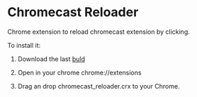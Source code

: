 Chromecast Reloader
===================

Chrome extension to reload chromecast extension by clicking.

To install it:

1. Download the last <a href='https://github.com/danielnavarrogomez/chromecast_reloader/blob/master/build/chromecast_reloader.crx?raw=true' >buld</a> 

2. Open in your chrome chrome://extensions

3. Drag an drop chromecast_reloader.crx to your Chrome.

